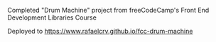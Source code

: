 Completed "Drum Machine" project from freeCodeCamp's Front End Development Libraries Course

Deployed to https://www.rafaelcrv.github.io/fcc-drum-machine